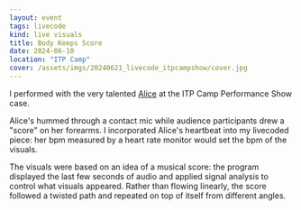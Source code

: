 ```yaml
---
layout: event
tags: livecode
kind: live visuals
title: Body Keeps Score
date: 2024-06-10
location: "ITP Camp"
cover: /assets/imgs/20240621_livecode_itpcampshow/cover.jpg
---
```


I performed with the very talented [Alice](http://instagram.com/flightedcormorant) at the ITP Camp Performance Show case.

Alice's hummed through a contact mic while audience participants drew a "score" on her forearms. I incorporated Alice's heartbeat into my livecoded piece: her bpm measured by a heart rate monitor would set the bpm of the visuals.

The visuals were based on an idea of a musical score: the program displayed the last few seconds of audio and applied signal analysis to control what visuals appeared. Rather than flowing linearly, the score followed a twisted path and repeated on top of itself from different angles.